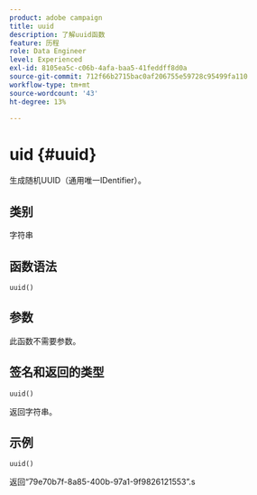 ```yaml
---
product: adobe campaign
title: uuid
description: 了解uuid函数
feature: 历程
role: Data Engineer
level: Experienced
exl-id: 8105ea5c-c06b-4afa-baa5-41feddff8d0a
source-git-commit: 712f66b2715bac0af206755e59728c95499fa110
workflow-type: tm+mt
source-wordcount: '43'
ht-degree: 13%

---
```


# uid {#uuid}

生成随机UUID（通用唯一IDentifier）。

## 类别

字符串

## 函数语法

`uuid()`

## 参数

此函数不需要参数。

## 签名和返回的类型

`uuid()`

返回字符串。

## 示例

`uuid()`

返回“79e70b7f-8a85-400b-97a1-9f9826121553”.s
